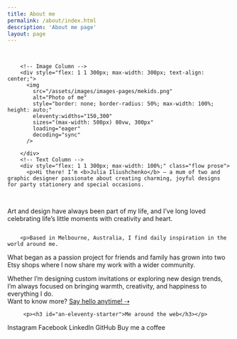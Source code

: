```yaml
---
title: About me
permalink: /about/index.html
description: 'About me page'
layout: page
---
```

<div class="wrapper">
    <div class="feature | region region-space-l" style="padding-top: 1rem;">
      <div style="display: flex; justify-content: center; align-items: center; flex-wrap: wrap; gap: 1rem; max-width: 1000px; margin: 0 auto;">

       
        <!-- Image Column -->
        <div style="flex: 1 1 300px; max-width: 300px; text-align: center;">
          <img
            src="/assets/images/images-pages/mekids.png"
            alt="Photo of me"
            style="border: none; border-radius: 50%; max-width: 100%; height: auto;"
            eleventy:widths="150,300"
            sizes="(max-width: 500px) 80vw, 300px"
            loading="eager"
            decoding="sync"
          />
		  
        </div>
		<!-- Text Column -->
        <div style="flex: 1 1 300px; max-width: 100%;" class="flow prose">
		  <p>Hi there! I’m <b>Julia Iliushchenko</b> — a mum of two and graphic designer passionate about creating charming, joyful designs for party stationery and special occasions.
Art and design have always been part of my life, and I’ve long loved celebrating life’s little moments with creativity and heart. </p>
        </div>
		
        <p>Based in Melbourne, Australia, I find daily inspiration in the world around me.
What began as a passion project for friends and family has grown into two Etsy shops where I now share my work with a wider community.
		<p>Whether I’m designing custom invitations or exploring new design trends, I’m always focused on bringing warmth, creativity, and happiness to everything I do. 
		<br>Want to know more? <a href="mailto:youl4a@gmail.com"> Say hello anytime! ⇢</a> </br></p>
    </div>
		
		 <p><h3 id="an-eleventy-starter">Me around the web</h3></p>

Instagram
Facebook
LinkedIn
GitHub
Buy me a coffee
      
</div>